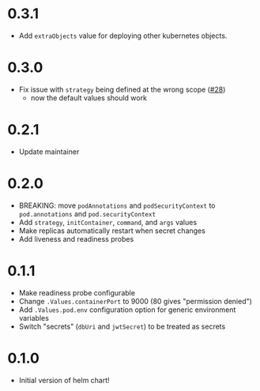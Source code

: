 # 0.3.1

- Add `extraObjects` value for deploying other kubernetes objects.

# 0.3.0

- Fix issue with `strategy` being defined at the wrong scope ([#28](https://github.com/colearendt/helm/issues/28))
    - now the default values should work

# 0.2.1

- Update maintainer

# 0.2.0

- BREAKING: move `podAnnotations` and `podSecurityContext` to `pod.annotations` and `pod.securityContext`
- Add `strategy`, `initContainer`, `command`, and `args` values  
- Make replicas automatically restart when secret changes
- Add liveness and readiness probes

# 0.1.1

- Make readiness probe configurable
- Change `.Values.containerPort` to 9000 (80 gives "permission denied")
- Add `.Values.pod.env` configuration option for generic environment variables
- Switch "secrets" (`dbUri` and `jwtSecret`) to be treated as secrets

# 0.1.0

- Initial version of helm chart!
